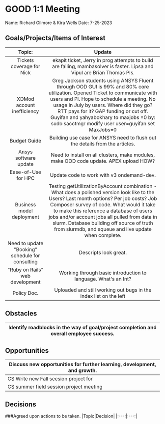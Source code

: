 # GOOD 1:1 Meeting 
Name: Richard Gilmore & Kira Wells
Date: 7-25-2023
## Goals/Projects/Items of Interest 
|Topic:|Update|
|:---:|:---:| 
| Tickets coverage for Nick | ekapit ticket, Jerry in prog attempts to build are failing, mambasolver is faster. Lipsa and Vipul are Brian Thomas PIs. 
| XDMod account inefficiency | Greg Jackson students using ANSYS Fluent through OOD GUI is 99% and 80% core utilization. Opened Ticket to communicate with users and PI. Hope to schedule a meeting. No usage in July by users. Where did they go? RTT pays for it? GAP funding or cut off. Guyifan and yahyabokhary to maxjobs =0 by: sudo sacctmgr modify user user=guyifan set MaxJobs=0
|Budget Guide| Building use case for ANSYS need to flush out the details from the articles.
| Ansys software update | Need to install on all clusters, make modules, make OOD code update. APEX upload HOW?
|Ease-of-Use for HPC| Update code to work with v3 ondemand-dev.  |
| Business model deployment | Testing getUtilizationByAccount combination - What does a polished version look like to the Users? Last month options? Per job costs? Job Composer survey of code. What would it take to make this reference a database of users jobs and/or account jobs all pulled from data in slurm. Database building off source of truth from slurmdb, and squeue and live update when complete.
| Need to update "Booking" schedule for consulting | Descripts look great.
|"Ruby on Rails" web development| Working through basic introduction to language. What's an Int?
| Policy Doc. | Uploaded and still working out bugs in the index list on the left

## Obstacles
|Identify roadblocks in the way of goal/project completion and overall employee success.|
|---|

## Opportunities 
|Discuss new opportunities for further learning, development, and growth.|
|---|
|CS Write new Fall seesion project for | Mines Gilmore - Ondemand web application for "Cost Clarity." Email project sent on Friday. Waiting to hear if selected.
|CS summer field session project meeting | Need to test code from repo and update code for final published repo. Write abstract for SME paper next year!! 

## Decisions
###Agreed upon actions to be taken.
|Topic|Decision|
|:---:|:---:|

